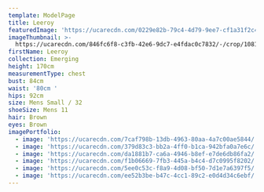 ```yaml
---
template: ModelPage
title: Leeroy
featuredImage: 'https://ucarecdn.com/0229e82b-79c4-4d79-9ee7-cf1a31f2c415/'
imageThumbnail: >-
  https://ucarecdn.com/846fc6f8-c3fb-42e6-9dc7-e4fdac0c7832/-/crop/1081x1669/286,600/-/preview/
firstName: Leeroy
collection: Emerging
height: 170cm
measurementType: chest
bust: 84cm
waist: '80cm '
hips: 92cm
size: Mens Small / 32
shoeSize: Mens 11
hair: Brown
eyes: Brown
imagePortfolio:
  - image: 'https://ucarecdn.com/7caf798b-13db-4963-80aa-4a7c00ae5844/'
  - image: 'https://ucarecdn.com/379d83c3-bb2a-4ff0-b1ca-942bfa0a7e6c/'
  - image: 'https://ucarecdn.com/da1881b7-ca6a-4946-b8ef-e7de6db86fa2/'
  - image: 'https://ucarecdn.com/f1b06669-7fb3-445a-b4c4-d7c0995f8202/'
  - image: 'https://ucarecdn.com/5ee0c53c-f8a9-4d08-bf50-7d1e7a6397f5/'
  - image: 'https://ucarecdn.com/ee52b3be-b47c-4cc1-89c2-e0d4d34c6ebf/'
---
```


